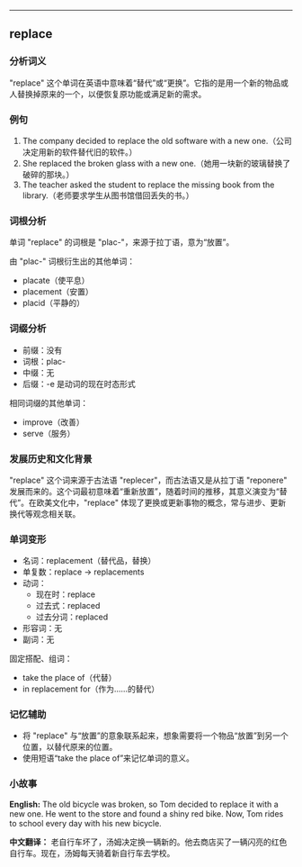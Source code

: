 
---------------
## replace
### 分析词义
"replace" 这个单词在英语中意味着“替代”或“更换”。它指的是用一个新的物品或人替换掉原来的一个，以便恢复原功能或满足新的需求。

### 例句
1. The company decided to replace the old software with a new one.（公司决定用新的软件替代旧的软件。）
2. She replaced the broken glass with a new one.（她用一块新的玻璃替换了破碎的那块。）
3. The teacher asked the student to replace the missing book from the library.（老师要求学生从图书馆借回丢失的书。）

### 词根分析
单词 "replace" 的词根是 "plac-"，来源于拉丁语，意为“放置”。

由 "plac-" 词根衍生出的其他单词：
- placate（使平息）
- placement（安置）
- placid（平静的）

### 词缀分析
- 前缀：没有
- 词根：plac-
- 中缀：无
- 后缀：-e 是动词的现在时态形式

相同词缀的其他单词：
- improve（改善）
- serve（服务）

### 发展历史和文化背景
"replace" 这个词来源于古法语 "replecer"，而古法语又是从拉丁语 "reponere" 发展而来的。这个词最初意味着“重新放置”，随着时间的推移，其意义演变为“替代”。在欧美文化中，"replace" 体现了更换或更新事物的概念，常与进步、更新换代等观念相关联。

### 单词变形
- 名词：replacement（替代品，替换）
- 单复数：replace -> replacements
- 动词：
  - 现在时：replace
  - 过去式：replaced
  - 过去分词：replaced
- 形容词：无
- 副词：无

固定搭配、组词：
- take the place of（代替）
- in replacement for（作为……的替代）

### 记忆辅助
- 将 "replace" 与“放置”的意象联系起来，想象需要将一个物品“放置”到另一个位置，以替代原来的位置。
- 使用短语“take the place of”来记忆单词的意义。

### 小故事
**English:**
The old bicycle was broken, so Tom decided to replace it with a new one. He went to the store and found a shiny red bike. Now, Tom rides to school every day with his new bicycle.

**中文翻译：**
老自行车坏了，汤姆决定换一辆新的。他去商店买了一辆闪亮的红色自行车。现在，汤姆每天骑着新自行车去学校。

